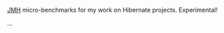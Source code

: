 [JMH](http://openjdk.java.net/projects/code-tools/jmh/) micro-benchmarks for my work on Hibernate projects. Experimental!

...